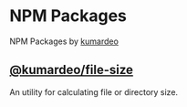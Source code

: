 # NPM Packages

NPM Packages by [kumardeo](https://github.com/kumardeo)

## [@kumardeo/file-size](https://www.npmjs.com/package/@kumardeo/file-size)

An utility for calculating file or directory size.
